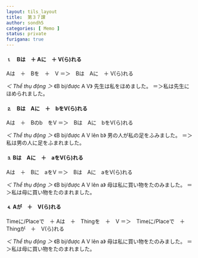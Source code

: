 ```yaml
---
layout: tils_layout
title:  第３７課
author: sondh5
categories: [ Memo ]
status: private
furigana: true
---
```


#### ⒈　Bは　＋ Aに　＋ V(ら)れる
Aは　＋　Bを　＋　V
＝＞　<ct>Bは　Aに　＋ V(ら)れる</ct>

*＜ Thể thụ động ＞*
《B bị/được A V》
先生は私をほめました。
＝＞私は先生にほめられました。

#### ⒉　Bは　Aに　＋　bをV(ら)れる
Aは　＋　Bのb　をV
＝＞　<ct>Bは　Aに　bをV(ら)れる</ct>

*＜ Thể thụ động ＞*
《B bị/được A V lên b》
男の人が私の足をふみました。
＝＞私は男の人に足をふまれました。

#### ⒊ Bは　Aに　＋　aをV(ら)れる
Aは　＋　Bに　aをV
＝＞　<ct>Bは　Aに　aをV(ら)れる</ct>

*＜ Thể thụ động ＞*
《B bị/được A V lên a》
母は私に買い物をたのみました。
＝＞私は母に買い物をたのまれました。

#### ⒋ Aが　＋　V(ら)れる
Timeに/Placeで　＋ Aは　＋　Thingを　＋　V
＝＞　<ct>Timeに/Placeで　＋　Thingが　＋　V(ら)れる</ct>

*＜ Thể thụ động ＞*
《B bị/được A V lên a》
母は私に買い物をたのみました。
＝＞私は母に買い物をたのまれました。
